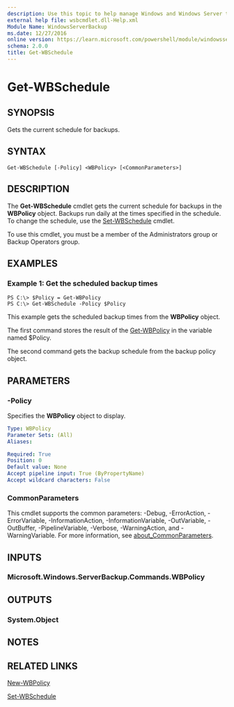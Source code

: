 ```yaml
---
description: Use this topic to help manage Windows and Windows Server technologies with Windows PowerShell.
external help file: wsbcmdlet.dll-Help.xml
Module Name: WindowsServerBackup
ms.date: 12/27/2016
online version: https://learn.microsoft.com/powershell/module/windowsserverbackup/get-wbschedule?view=windowsserver2025-ps&wt.mc_id=ps-gethelp
schema: 2.0.0
title: Get-WBSchedule
---
```


# Get-WBSchedule

## SYNOPSIS
Gets the current schedule for backups.

## SYNTAX

```
Get-WBSchedule [-Policy] <WBPolicy> [<CommonParameters>]
```

## DESCRIPTION
The **Get-WBSchedule** cmdlet gets the current schedule for backups in the **WBPolicy** object.
Backups run daily at the times specified in the schedule.
To change the schedule, use the [Set-WBSchedule](./Set-WBSchedule.md) cmdlet.

To use this cmdlet, you must be a member of the Administrators group or Backup Operators group.

## EXAMPLES

### Example 1: Get the scheduled backup times
```
PS C:\> $Policy = Get-WBPolicy
PS C:\> Get-WBSchedule -Policy $Policy
```

This example gets the scheduled backup times from the **WBPolicy** object.

The first command stores the result of the [Get-WBPolicy](./Get-WBPolicy.md) in the variable named $Policy.

The second command gets the backup schedule from the backup policy object.

## PARAMETERS

### -Policy
Specifies the **WBPolicy** object to display.

```yaml
Type: WBPolicy
Parameter Sets: (All)
Aliases:

Required: True
Position: 0
Default value: None
Accept pipeline input: True (ByPropertyName)
Accept wildcard characters: False
```

### CommonParameters
This cmdlet supports the common parameters: -Debug, -ErrorAction, -ErrorVariable, -InformationAction, -InformationVariable, -OutVariable, -OutBuffer, -PipelineVariable, -Verbose, -WarningAction, and -WarningVariable. For more information, see [about_CommonParameters](https://go.microsoft.com/fwlink/?LinkID=113216).

## INPUTS

### Microsoft.Windows.ServerBackup.Commands.WBPolicy

## OUTPUTS

### System.Object

## NOTES

## RELATED LINKS

[New-WBPolicy](./New-WBPolicy.md)

[Set-WBSchedule](./Set-WBSchedule.md)

